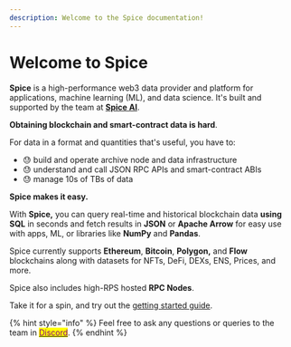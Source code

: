 ```yaml
---
description: Welcome to the Spice documentation!
---
```


# Welcome to Spice

**Spice** is a high-performance web3 data provider and platform for applications, machine learning (ML), and data science. It's built and supported by the team at [**Spice AI**](https://spice.ai).

**Obtaining blockchain and smart-contract data is hard**.

For data in a format and quantities that's useful, you have to:

* 😓 build and operate archive node and data infrastructure
* 😓 understand and call JSON RPC APIs and smart-contract ABIs
* 😓 manage 10s of TBs of data

**Spice makes it easy.**

With **Spice,** you can query real-time and historical blockchain data **using SQL** in seconds and fetch results in **JSON** or **Apache Arrow** for easy use with apps, ML, or libraries like **NumPy** and **Pandas**.

Spice currently supports **Ethereum**, **Bitcoin**, **Polygon,** and **Flow** blockchains along with datasets for NFTs, DeFi, DEXs, ENS, Prices, and more.

Spice also includes high-RPS hosted **RPC Nodes**.

Take it for a spin, and try out the [getting started guide](getting-started/get-started/).

{% hint style="info" %}
Feel free to ask any questions or queries to the team in [<mark style="color:purple;">Discord</mark>](https://discord.gg/kZnTfneP5u).
{% endhint %}
